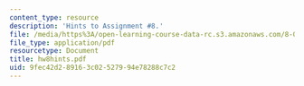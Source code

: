 ```yaml
---
content_type: resource
description: 'Hints to Assignment #8.'
file: /media/https%3A/open-learning-course-data-rc.s3.amazonaws.com/8-022-physics-ii-electricity-and-magnetism-fall-2002/9fec42d289163c02527994e78288c7c2_hw8hints.pdf
file_type: application/pdf
resourcetype: Document
title: hw8hints.pdf
uid: 9fec42d2-8916-3c02-5279-94e78288c7c2
---
```


